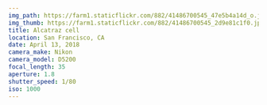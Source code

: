 ```yaml
---
img_path: https://farm1.staticflickr.com/882/41486700545_47e5b4a14d_o.jpg
img_thumb: https://farm1.staticflickr.com/882/41486700545_2d9e81c1f0.jpg
title: Alcatraz cell
location: San Francisco, CA
date: April 13, 2018
camera_make: Nikon
camera_model: D5200
focal_length: 35
aperture: 1.8
shutter_speed: 1/80
iso: 1000
---
```



